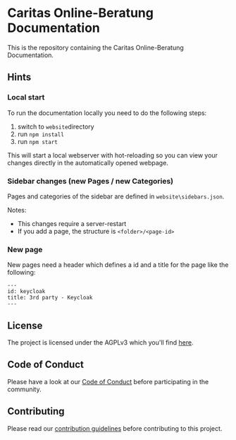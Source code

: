 # Caritas Online-Beratung Documentation
This is the repository containing the Caritas Online-Beratung Documentation.

## Hints

### Local start
To run the documentation locally you need to do the following steps:
1. switch to `website`directory
2. run `npm install`
3. run `npm start`

This will start a local webserver with hot-reloading so you can view your changes directly in the automatically opened webpage.

### Sidebar changes (new Pages / new Categories)
Pages and categories of the sidebar are defined in `website\sidebars.json`.

Notes: 
* This changes require a server-restart
* If you add a page, the structure is `<folder>/<page-id>`

### New page
New pages need a header which defines a id and a title for the page like the following:

`---`\
`id: keycloak`\
`title: 3rd party - Keycloak`\
`---`

## License
The project is licensed under the AGPLv3 which you'll find [here](https://github.com/CaritasDeutschland/caritas-onlineBeratung-backend/blob/master/LICENSE.md).

## Code of Conduct
Please have a look at our [Code of Conduct](https://github.com/CaritasDeutschland/.github/blob/master/CODE_OF_CONDUCT.md) before participating in the community.

## Contributing
Please read our [contribution guidelines](https://github.com/CaritasDeutschland/.github/blob/master/CONTRIBUTING.md) before contributing to this project.